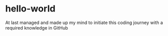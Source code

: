 # hello-world


At last managed and made up my mind to initiate this coding journey with a required knowledge in GitHub
